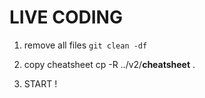 # LIVE CODING

1.  remove all files
    `git clean -df`

2.  copy cheatsheet
    cp -R ../v2/**cheatsheet** .

3.  START !

